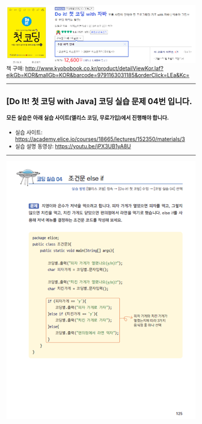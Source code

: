 ![도서소개](/img/도서소개.png)  
책 구매: http://www.kyobobook.co.kr/product/detailViewKor.laf?ejkGb=KOR&mallGb=KOR&barcode=9791163031185&orderClick=LEa&Kc=

---

## [Do It! 첫 코딩 with Java] 코딩 실습 문제 04번 입니다.

#### 모든 실습은 아래 실습 사이트(엘리스 코딩, 무료가입)에서 진행해야 합니다.

- 실습 사이트: https://academy.elice.io/courses/18665/lectures/152350/materials/3
- 실습 설명 동영상: https://youtu.be/jPX3UB1yA8U

---

![코딩실습04](/img/코딩실습04.png)
